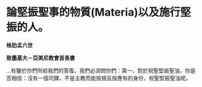 # 論堅振聖事的物質(Materia)以及施行堅振的人。


**格肋孟六世**

**致墨基大－亞美尼教會首長書**





…有鑒於你們所給我們的答復，我們必須問你們：第一，對於祝聖堅振聖油，你是否相信：沒有一個司鐸，不是主教而能按規且按應有的身份，祝聖堅振聖油呢。

